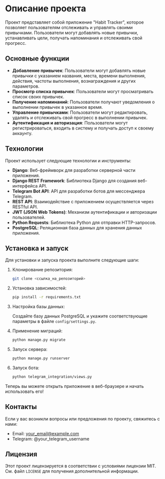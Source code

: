 # Описание проекта

Проект представляет собой приложение "Habit Tracker", которое позволяет пользователям отслеживать и управлять своими привычками. Пользователи могут добавлять новые привычки, устанавливать цели, получать напоминания и отслеживать свой прогресс.

## Основные функции

- **Добавление привычек**: Пользователи могут добавлять новые привычки с указанием названия, места, времени выполнения, действия, частоты выполнения, вознаграждения и других параметров.
- **Просмотр списка привычек**: Пользователи могут просматривать список своих привычек.
- **Получение напоминаний**: Пользователи получают уведомления о выполнении привычек в указанное время.
- **Управление привычками**: Пользователи могут редактировать, удалять и отслеживать свой прогресс в выполнении привычек.
- **Аутентификация и авторизация**: Пользователи могут регистрироваться, входить в систему и получать доступ к своему аккаунту.

## Технологии

Проект использует следующие технологии и инструменты:

- **Django**: Веб-фреймворк для разработки серверной части приложения.
- **Django REST Framework**: Библиотека Django для создания веб-интерфейса API.
- **Telegram Bot API**: API для разработки ботов для мессенджера Telegram.
- **REST API**: Взаимодействие с приложением осуществляется через RESTful API.
- **JWT (JSON Web Tokens)**: Механизм аутентификации и авторизации пользователей.
- **Python Requests**: Библиотека Python для отправки HTTP-запросов.
- **PostgreSQL**: Реляционная база данных для хранения данных приложения.

## Установка и запуск

Для установки и запуска проекта выполните следующие шаги:

1. Клонирование репозитория:

   ```bash
   git clone <ссылка_на_репозиторий>
   ```

2. Установка зависимостей:

   ```bash
   pip install -r requirements.txt
   ```

3. Настройка базы данных:

   Создайте базу данных PostgreSQL и укажите соответствующие параметры в файле `config/settings.py`.

4. Применение миграций:

   ```bash
   python manage.py migrate
   ```

5. Запуск сервера:

   ```bash
   python manage.py runserver
   ```

6. Запуск бота:

   ```bash
   python telegram_integration/views.py
   ```

Теперь вы можете открыть приложение в веб-браузере и начать использовать его!

## Контакты

Если у вас возникли вопросы или предложения по проекту, свяжитесь с нами:

- Email: your_email@example.com
- Telegram: @your_telegram_username

## Лицензия

Этот проект лицензируется в соответствии с условиями лицензии MIT. См. файл `LICENSE` для получения дополнительной информации.